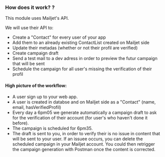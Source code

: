 
### How does it work? ? ### 
This module uses Mailjet's API. </br>

We will use their API to: </br>
- Create a "Contact" for every user of your app </br>
- Add them to an already existing ContactList created on Mailjet side </br>
- Update their metadas (whether or not their profil are verified) </br>
- Create campaign draft</br>
- Send a test mail to a dev adress in order to preview the futur campaign that will be sent </br>
- Schedule the campaign for all user's missing the verification of their profil </br>

#### High picture of the workflow: ####

- A user sign up to your web app. </br>
- A user is created in databse and on Mailjet side as a "Contact" (name, email, hasVerifiedProfil) </br>
- Every day a 6pm05 we generate automatically a campaign draft to ask for the verification of their account (for user's who haven't done it before). </br>
- The campaign is scheduled for 6pm35.
- The draft is sent to you, in order to verify their is no issue in content that will be sent to your user. If an issuee occurs, you can delete the scheduled campaign in your Mailjet account. You could then retrigger the campaign generation with Postman once the content is corrected. </br>